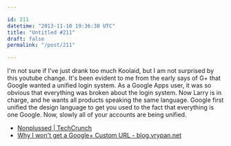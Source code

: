 ```yaml
---

id: 211
datetime: "2013-11-10 19:36:30 UTC"
title: "Untitled #211"
draft: false
permalink: "/post/211"

---
```


I'm not sure if I've just drank too much Koolaid, but I am not surprised by this youtube change. It's been evident to me from the early says of G+ that Google wanted a unified login system. As a Google Apps user, it was so obvious that everything was broken about the login system. Now Larry is in charge, and he wants all products speaking the same language. Google first unified the design language to get you used to the fact that everything is one Google. Now, slowly all of your accounts are being unified. 

 
 * [Nonplussed | TechCrunch](https://techcrunch.com/2013/11/10/nonplussed/)
 * [Why I won't get a Google+ Custom URL - blog.vrypan.net](https://blog.vrypan.net/2013/11/08/why-i-wont-use-a-gplus-custom-url/)



